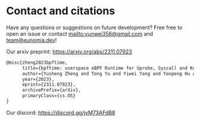 # Contact and citations

Have any questions or suggestions on future development? Free free to open an issue or contact
<mailto:yunwei356@gmail.com> and <team@eunomia.dev>!

Our arxiv preprint: <https://arxiv.org/abs/2311.07923>

```txt
@misc{zheng2023bpftime,
      title={bpftime: userspace eBPF Runtime for Uprobe, Syscall and Kernel-User Interactions}, 
      author={Yusheng Zheng and Tong Yu and Yiwei Yang and Yanpeng Hu and XiaoZheng Lai and Andrew Quinn},
      year={2023},
      eprint={2311.07923},
      archivePrefix={arXiv},
      primaryClass={cs.OS}
}
```

Our discord:  <https://discord.gg/jvM73AFdB8>
